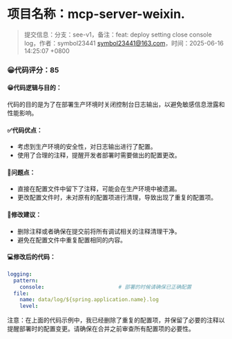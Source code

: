 # 项目名称：mcp-server-weixin.

> 提交信息：分支：see-v1，备注：feat: deploy setting close console log，作者：symbol23441 <symbol23441@163.com>，时间：2025-06-16 14:25:07 +0800

### 😀代码评分：85

#### 😀代码逻辑与目的：

代码的目的是为了在部署生产环境时关闭控制台日志输出，以避免敏感信息泄露和性能影响。

#### ✅代码优点：

- 考虑到生产环境的安全性，对日志输出进行了配置。
- 使用了合理的注释，提醒开发者部署时需要做出的配置更改。

#### 🤔问题点：

- 直接在配置文件中留下了注释，可能会在生产环境中被遗漏。
- 更改配置文件时，未对原有的配置项进行清理，导致出现了重复的配置项。

#### 🎯修改建议：

- 删除注释或者确保在提交前将所有调试相关的注释清理干净。
- 避免在配置文件中重复配置相同的内容。

#### 💻修改后的代码：

```yaml
logging:
  pattern:
    console:                        # 部署的时候请确保已正确配置
  file:
    name: data/log/${spring.application.name}.log
    level:
```

注意：在上面的代码示例中，我已经删除了重复的配置项，并保留了必要的注释以提醒部署时的配置变更。请确保在合并之前审查所有配置项的必要性。